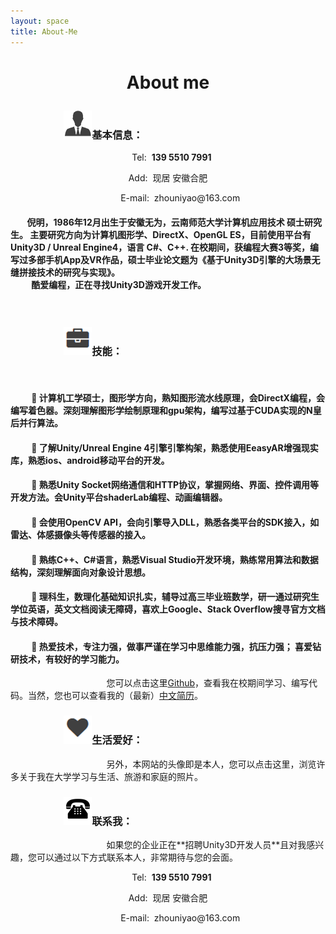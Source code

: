 ```yaml
---
layout: space
title: About-Me
---
```


<h1><p align="center">About me</p></h1>

<h3>&nbsp;&nbsp;&nbsp;&nbsp;&nbsp;&nbsp;&nbsp;&nbsp;&nbsp;&nbsp;&nbsp;&nbsp;&nbsp;&nbsp;&nbsp;&nbsp;&nbsp;&nbsp;&nbsp;&nbsp;&nbsp;&nbsp;<img src="/niming-img/icon/info.png" alt="我">基本信息：</h3>
<p align="center">&nbsp;&nbsp;&nbsp;Tel:&nbsp;&nbsp;<b>139 5510 7991</b></p>
<p align="center">Add:&nbsp;&nbsp;现居 安徽合肥</p>
<p align="center">&nbsp;&nbsp;&nbsp;&nbsp;&nbsp;&nbsp;&nbsp;&nbsp;&nbsp;&nbsp;E-mail:&nbsp;&nbsp;zhouniyao@163.com</p>


<h4><p>
&nbsp;&nbsp;&nbsp;&nbsp;&nbsp;&nbsp;&nbsp;&nbsp;倪明，1986年12月出生于安徽无为，云南师范大学<STRONG>计算机应用技术 硕士研究生</STRONG>。
主要研究方向为<b>计算机图形学、DirectX、OpenGL ES</b>，目前使用平台有<STRONG> Unity3D / Unreal Engine4</STRONG>，语言 <STRONG>C#、C++</STRONG>.
在校期间，获编程大赛3等奖，编写过多部手机App及VR作品，硕士毕业论文题为《基于Unity3D引擎的大场景无缝拼接技术的研究与实现》。<br>
&nbsp;&nbsp;&nbsp;&nbsp;&nbsp;&nbsp;&nbsp;&nbsp;&nbsp;&nbsp;酷爱编程，正在寻找Unity3D游戏开发工作。</p></h4>
<br>
<h3>&nbsp;&nbsp;&nbsp;&nbsp;&nbsp;&nbsp;&nbsp;&nbsp;&nbsp;&nbsp;&nbsp;&nbsp;&nbsp;&nbsp;&nbsp;&nbsp;&nbsp;&nbsp;&nbsp;&nbsp;&nbsp;&nbsp;<img src="/niming-img/icon/skill.png" alt="我">技能：</h3>
<br>
<h4>
 &nbsp;&nbsp;&nbsp;&nbsp;&nbsp;&nbsp;&nbsp;&nbsp;&nbsp;&nbsp;	计算机工学硕士，图形学方向，熟知图形流水线原理，会DirectX编程，会编写着色器。深刻理解图形学绘制原理和gpu架构，编写过基于CUDA实现的N皇后并行算法。 </h4>

<h4>
 &nbsp;&nbsp;&nbsp;&nbsp;&nbsp;&nbsp;&nbsp;&nbsp;&nbsp;&nbsp;	了解Unity/Unreal Engine 4引擎引擎构架，熟悉使用EeasyAR增强现实库，熟悉ios、android移动平台的开发。</h4>

<h4>
 &nbsp;&nbsp;&nbsp;&nbsp;&nbsp;&nbsp;&nbsp;&nbsp;&nbsp;&nbsp;	熟悉Unity Socket网络通信和HTTP协议，掌握网络、界面、控件调用等开发方法。会Unity平台shaderLab编程、动画编辑器。 </h4>

<h4>
 &nbsp;&nbsp;&nbsp;&nbsp;&nbsp;&nbsp;&nbsp;&nbsp;&nbsp;&nbsp;	会使用OpenCV API，会向引擎导入DLL，熟悉各类平台的SDK接入，如雷达、体感摄像头等传感器的接入。</h4>

<h4>
 &nbsp;&nbsp;&nbsp;&nbsp;&nbsp;&nbsp;&nbsp;&nbsp;&nbsp;&nbsp;	熟练C++、C#语言，熟悉Visual Studio开发环境，熟练常用算法和数据结构，深刻理解面向对象设计思想。</h4>
 
<h4>
 &nbsp;&nbsp;&nbsp;&nbsp;&nbsp;&nbsp;&nbsp;&nbsp;&nbsp;&nbsp;	理科生，数理化基础知识扎实，辅导过高三毕业班数学，研一通过研究生学位英语，英文文档阅读无障碍，喜欢上Google、Stack Overflow搜寻官方文档与技术障碍。</h4>

<h4>
 &nbsp;&nbsp;&nbsp;&nbsp;&nbsp;&nbsp;&nbsp;&nbsp;&nbsp;&nbsp;	热爱技术，专注力强，做事严谨在学习中思维能力强，抗压力强； 喜爱钻研技术，有较好的学习能力。</h4>
 
 
&nbsp;&nbsp;&nbsp;&nbsp;&nbsp;&nbsp;&nbsp;&nbsp;&nbsp;&nbsp;&nbsp;&nbsp;&nbsp;&nbsp;&nbsp;&nbsp;&nbsp;&nbsp;&nbsp;&nbsp;&nbsp;&nbsp;&nbsp;&nbsp;&nbsp;&nbsp;&nbsp;&nbsp;&nbsp;&nbsp;&nbsp;&nbsp;&nbsp;&nbsp;&nbsp;&nbsp;&nbsp;&nbsp;&nbsp;您可以点击这里[Github](https://github.com/zhouniyao)，查看我在校期间学习、编写代码。当然，您也可以查看我的（最新）[中文简历](https://bihusenlan.github.io)。

<h3>&nbsp;&nbsp;&nbsp;&nbsp;&nbsp;&nbsp;&nbsp;&nbsp;&nbsp;&nbsp;&nbsp;&nbsp;&nbsp;&nbsp;&nbsp;&nbsp;&nbsp;&nbsp;&nbsp;&nbsp;&nbsp;&nbsp;<img src="/niming-img/icon/interest.png" alt="我">生活爱好：</h3>
&nbsp;&nbsp;&nbsp;&nbsp;&nbsp;&nbsp;&nbsp;&nbsp;&nbsp;&nbsp;&nbsp;&nbsp;&nbsp;&nbsp;&nbsp;&nbsp;&nbsp;&nbsp;&nbsp;&nbsp;&nbsp;&nbsp;&nbsp;&nbsp;&nbsp;&nbsp;&nbsp;&nbsp;&nbsp;&nbsp;&nbsp;&nbsp;&nbsp;&nbsp;&nbsp;&nbsp;&nbsp;&nbsp;&nbsp;另外，本网站的头像即是本人，您可以点击这里，浏览许多关于我在大学学习与生活、旅游和家庭的照片。<br>


<h3>&nbsp;&nbsp;&nbsp;&nbsp;&nbsp;&nbsp;&nbsp;&nbsp;&nbsp;&nbsp;&nbsp;&nbsp;&nbsp;&nbsp;&nbsp;&nbsp;&nbsp;&nbsp;&nbsp;&nbsp;&nbsp;&nbsp;<img src="/niming-img/icon/tel.png" alt="我">联系我：</h3>
 &nbsp;&nbsp;&nbsp;&nbsp;&nbsp;&nbsp;&nbsp;&nbsp;&nbsp;&nbsp;&nbsp;&nbsp;&nbsp;&nbsp;&nbsp;&nbsp;&nbsp;&nbsp;&nbsp;&nbsp;&nbsp;&nbsp;&nbsp;&nbsp;&nbsp;&nbsp;&nbsp;&nbsp;&nbsp;&nbsp;&nbsp;&nbsp;&nbsp;&nbsp;&nbsp;&nbsp;&nbsp;&nbsp;&nbsp;如果您的企业正在**招聘Unity3D开发人员**且对我感兴趣，您可以通过以下方式联系本人，非常期待与您的会面。

<p align="center">&nbsp;&nbsp;&nbsp;Tel:&nbsp;&nbsp;<b>139 5510 7991</b></p>
<p align="center">Add:&nbsp;&nbsp;现居 安徽合肥</p>
<p align="center">&nbsp;&nbsp;&nbsp;&nbsp;&nbsp;&nbsp;&nbsp;&nbsp;&nbsp;&nbsp;E-mail:&nbsp;&nbsp;zhouniyao@163.com</p>

